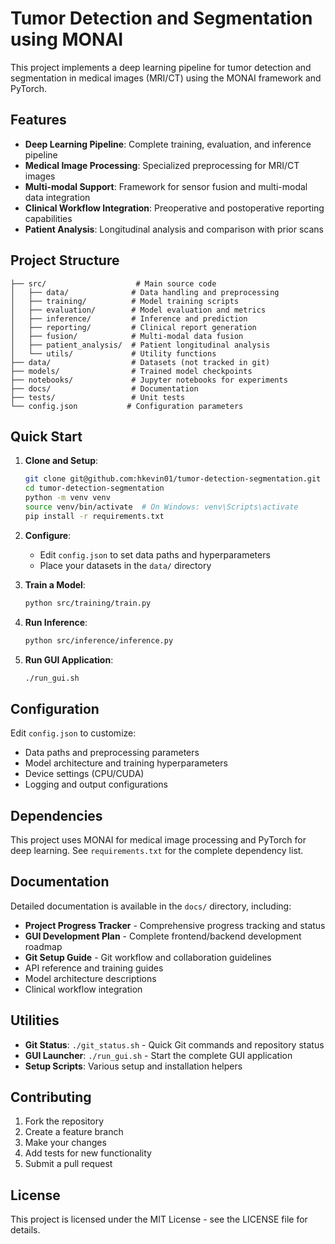 # Tumor Detection and Segmentation using MONAI

This project implements a deep learning pipeline for tumor detection and segmentation in medical images (MRI/CT) using the MONAI framework and PyTorch.

## Features

- **Deep Learning Pipeline**: Complete training, evaluation, and inference pipeline
- **Medical Image Processing**: Specialized preprocessing for MRI/CT images
- **Multi-modal Support**: Framework for sensor fusion and multi-modal data integration
- **Clinical Workflow Integration**: Preoperative and postoperative reporting capabilities
- **Patient Analysis**: Longitudinal analysis and comparison with prior scans

## Project Structure

```
├── src/                    # Main source code
│   ├── data/              # Data handling and preprocessing
│   ├── training/          # Model training scripts
│   ├── evaluation/        # Model evaluation and metrics
│   ├── inference/         # Inference and prediction
│   ├── reporting/         # Clinical report generation
│   ├── fusion/            # Multi-modal data fusion
│   ├── patient_analysis/  # Patient longitudinal analysis
│   └── utils/             # Utility functions
├── data/                  # Datasets (not tracked in git)
├── models/                # Trained model checkpoints
├── notebooks/             # Jupyter notebooks for experiments
├── docs/                  # Documentation
├── tests/                 # Unit tests
└── config.json           # Configuration parameters
```

## Quick Start

1. **Clone and Setup**:
   ```bash
   git clone git@github.com:hkevin01/tumor-detection-segmentation.git
   cd tumor-detection-segmentation
   python -m venv venv
   source venv/bin/activate  # On Windows: venv\Scripts\activate
   pip install -r requirements.txt
   ```

2. **Configure**:
   - Edit `config.json` to set data paths and hyperparameters
   - Place your datasets in the `data/` directory

3. **Train a Model**:
   ```bash
   python src/training/train.py
   ```

4. **Run Inference**:
   ```bash
   python src/inference/inference.py
   ```

5. **Run GUI Application**:
   ```bash
   ./run_gui.sh
   ```

## Configuration

Edit `config.json` to customize:
- Data paths and preprocessing parameters
- Model architecture and training hyperparameters
- Device settings (CPU/CUDA)
- Logging and output configurations

## Dependencies

This project uses MONAI for medical image processing and PyTorch for deep learning. See `requirements.txt` for the complete dependency list.

## Documentation

Detailed documentation is available in the `docs/` directory, including:
- **Project Progress Tracker** - Comprehensive progress tracking and status
- **GUI Development Plan** - Complete frontend/backend development roadmap
- **Git Setup Guide** - Git workflow and collaboration guidelines
- API reference and training guides
- Model architecture descriptions
- Clinical workflow integration

## Utilities

- **Git Status**: `./git_status.sh` - Quick Git commands and repository status
- **GUI Launcher**: `./run_gui.sh` - Start the complete GUI application
- **Setup Scripts**: Various setup and installation helpers

## Contributing

1. Fork the repository
2. Create a feature branch
3. Make your changes
4. Add tests for new functionality
5. Submit a pull request

## License

This project is licensed under the MIT License - see the LICENSE file for details.